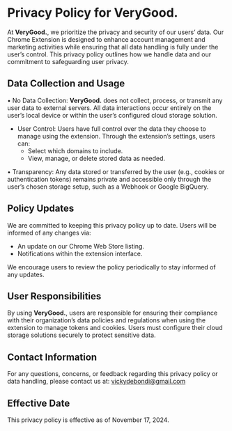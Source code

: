 # Privacy Policy for **VeryGood.**

At **VeryGood.**, we prioritize the privacy and security of our users’ data. Our Chrome Extension is designed to enhance account management and marketing activities while ensuring that all data handling is fully under the user’s control. This privacy policy outlines how we handle data and our commitment to safeguarding user privacy.

## Data Collection and Usage
• No Data Collection: **VeryGood.** does not collect, process, or transmit any user data to external servers. All data interactions occur entirely on the user’s local device or within the user’s configured cloud storage solution.

- User Control: Users have full control over the data they choose to manage using the extension. Through the extension’s settings, users can:
  - Select which domains to include.
  - View, manage, or delete stored data as needed.

• Transparency: Any data stored or transferred by the user (e.g., cookies or authentication tokens) remains private and accessible only through the user’s chosen storage setup, such as a Webhook or Google BigQuery.

## Policy Updates
We are committed to keeping this privacy policy up to date. Users will be informed of any changes via:
- An update on our Chrome Web Store listing.
- Notifications within the extension interface.

We encourage users to review the policy periodically to stay informed of any updates.

## User Responsibilities
By using **VeryGood.**, users are responsible for ensuring their compliance with their organization’s data policies and regulations when using the extension to manage tokens and cookies. Users must configure their cloud storage solutions securely to protect sensitive data.

## Contact Information
For any questions, concerns, or feedback regarding this privacy policy or data handling, please contact us at:
vickydebondi@gmail.com

## Effective Date
This privacy policy is effective as of November 17, 2024.
